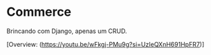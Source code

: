 # Commerce
Brincando com Django, apenas um CRUD. 

[Overview: (https://youtu.be/wFkgj-PMu9g?si=UzIeQXnH691HpFR7)]
